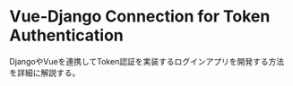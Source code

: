 # Vue-Django Connection for Token Authentication

DjangoやVueを連携してToken認証を実装するログインアプリを開発する方法を詳細に解説する。